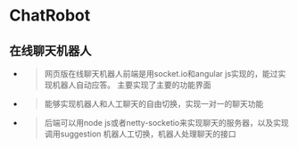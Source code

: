 # ChatRobot
## 在线聊天机器人
* > 网页版在线聊天机器人前端是用socket.io和angular js实现的，能过实现机器人自动应答。
  主要实现了主要的功能界面
* > 能够实现机器人和人工聊天的自由切换，实现一对一的聊天功能
* > 后端可以用node js或者netty-socketio来实现聊天的服务器，以及实现调用suggestion
    机器人工切换，机器人处理聊天的接口
